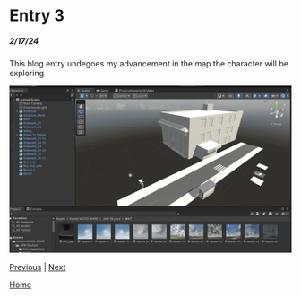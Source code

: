 # Entry 3
##### 2/17/24

This blog entry undegoes my advancement in the map the character will be exploring


![Alt text](image-1.png)

[Previous](entry02.md) | [Next](entry04.md)

[Home](../README.md)